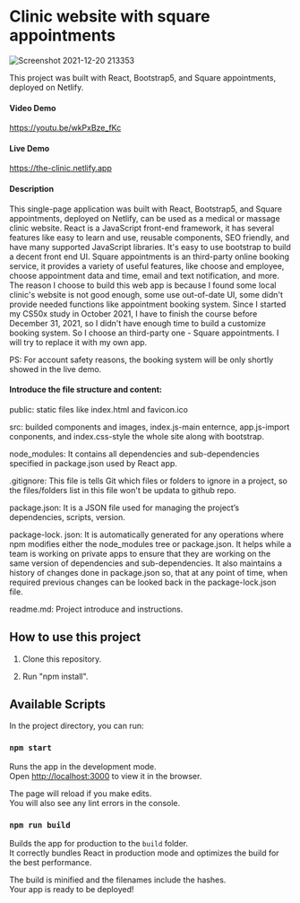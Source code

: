 # Clinic website with square appointments

![Screenshot 2021-12-20 213353](https://user-images.githubusercontent.com/82341009/146866888-6d00f3d9-31c7-4273-a27c-a118991d1749.png)

This project was built with React, Bootstrap5, and Square appointments, deployed on Netlify.

#### Video Demo

https://youtu.be/wkPxBze_fKc

#### Live Demo

https://the-clinic.netlify.app

#### Description

This single-page application was built with React, Bootstrap5, and Square appointments, deployed on Netlify, can be used as a medical or massage clinic website.
React is a JavaScript front-end framework, it has several features like easy to learn and use, reusable components, SEO friendly, and have many supported JavaScript libraries.
It's easy to use bootstrap to build a decent front end UI.
Square appointments is an third-party online booking service, it provides a variety of useful features, like choose and employee, choose appointment data and time, email and text notification, and more. 
The reason I choose to build this web app is because I found some local clinic's website is not good enough, some use out-of-date UI, some didn't provide needed functions like appointment booking system.
Since I started my CS50x study in October 2021, I have to finish the course before December 31, 2021, so I didn't have enough time to build a customize booking system. So I choose an third-party one - 
Square appointments. I will try to replace it with my own app.

PS: For account safety reasons, the booking system will be only shortly showed in the live demo.

#### Introduce the file structure and content:

public: static files like index.html and favicon.ico

src: builded components and images, index.js-main enternce, app.js-import conponents, and index.css-style the whole site along with bootstrap.

node_modules: It contains all dependencies and sub-dependencies specified in package.json used by React app.

.gitignore: This file is tells Git which files or folders to ignore in a project, so the files/folders list in this file won't be updata to github repo.

package.json: It is a JSON file used for managing the project’s dependencies, scripts, version.

package-lock. json: It is automatically generated for any operations where npm modifies either the node_modules tree or package.json. 
It helps while a team is working on private apps to ensure that they are working on the same version of dependencies and sub-dependencies. It also maintains a history of changes done in package.json so, that at any point of time, when required previous changes can be looked back in the package-lock.json file.

readme.md: Project introduce and instructions.

## How to use this project

1. Clone this repository.

2. Run "npm install".

## Available Scripts

In the project directory, you can run:

### `npm start`

Runs the app in the development mode.\
Open [http://localhost:3000](http://localhost:3000) to view it in the browser.

The page will reload if you make edits.\
You will also see any lint errors in the console.

### `npm run build`

Builds the app for production to the `build` folder.\
It correctly bundles React in production mode and optimizes the build for the best performance.

The build is minified and the filenames include the hashes.\
Your app is ready to be deployed!
